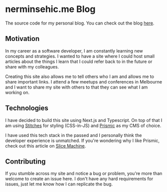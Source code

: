 # nerminsehic.me Blog

The source code for my personal blog. You can check out the blog [here](https://nerminsehic.me).

## Motivation
In my career as a software developer, I am constantly learning new concepts and strategies. I wanted to have a site where I could host small articles about the things I learn that I could refer back to in the future or share with my colleagues.

Creating this site also allows me to tell others who I am and allows me to share important links. I attend a few meetups and conferences in Melbourne and I want to share my site with others to that they can see what I am working on.

## Technologies
I have decided to build this site using Next.js and Typescript. On top of that I am using [Stitches](https://stitches.dev/) for styling (CSS-in-JS) and [Prismic](https://prismic.io/) as my CMS of choice.

I have used this tech stack in the passed and I personally think the developer experience is unmatched. If you're wondering why I like Prismic, check out this article on [Slice Machine](https://prismic.io/blog/slice-machine-empowers-developers).

## Contributing
If you stumble across my site and notice a bug or problem, you're more than welcome to create an issue here. I don't have any hard requirements for issues, just let me know how I can replicate the bug.

